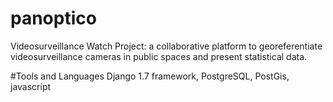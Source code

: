 # panoptico
Videosurveillance Watch Project: a collaborative platform to georeferentiate videosurveillance cameras in public spaces and present statistical data.

#Tools and Languages
Django 1.7 framework, PostgreSQL, PostGis, javascript
